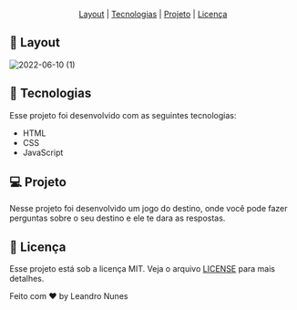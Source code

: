 <p align="center">
  <a href="#-Layout">Layout</a>  |
  <a href="#-Tecnologias">Tecnologias</a> |
  <a href="#-Projeto">Projeto</a>  |
  <a href="#-Licença">Licença</a>
</p>

## 🔖 Layout
![2022-06-10 (1)](https://user-images.githubusercontent.com/99052605/173146613-0dcf619c-9b57-4354-9712-0a95f880fcbf.png)

## 🚀 Tecnologias
Esse projeto foi desenvolvido com as seguintes tecnologias:

+ HTML
+ CSS
+ JavaScript

## 💻 Projeto
Nesse projeto foi desenvolvido um jogo do destino, onde você pode fazer perguntas sobre o seu destino e ele te dara as respostas.

## 📜 Licença
Esse projeto está sob a licença MIT. Veja o arquivo <a href="https://github.com/leonunesdev/Jogododestino/blob/main/LICENSE">LICENSE</a> para mais detalhes.

Feito com ❤️ by Leandro Nunes
